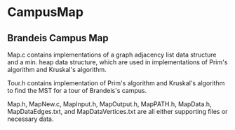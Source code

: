 # CampusMap
## Brandeis Campus Map

Map.c contains implementations of a graph adjacency list data structure and a min. heap data structure, which are used in implementations of Prim's algorithm and Kruskal's algorithm.

Tour.h contains implementation of Prim's algorithm and Kruskal's algorithm to find the MST for a tour of Brandeis's campus.

Map.h, MapNew.c, MapInput.h, MapOutput.h, MapPATH.h, MapData.h, MapDataEdges.txt, and MapDataVertices.txt are all either supporting files or necessary data.